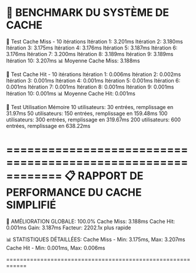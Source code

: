 🧪 BENCHMARK  DU SYSTÈME DE CACHE
==================================================

🧪 Test Cache Miss - 10 itérations
  Itération 1: 3.201ms
  Itération 2: 3.180ms
  Itération 3: 3.175ms
  Itération 4: 3.176ms
  Itération 5: 3.187ms
  Itération 6: 3.176ms
  Itération 7: 3.200ms
  Itération 8: 3.189ms
  Itération 9: 3.189ms
  Itération 10: 3.207ms
📊 Moyenne Cache Miss: 3.188ms

🎯 Test Cache Hit - 10 itérations
  Itération 1: 0.006ms
  Itération 2: 0.002ms
  Itération 3: 0.001ms
  Itération 4: 0.001ms
  Itération 5: 0.001ms
  Itération 6: 0.001ms
  Itération 7: 0.001ms
  Itération 8: 0.001ms
  Itération 9: 0.001ms
  Itération 10: 0.001ms
📊 Moyenne Cache Hit: 0.001ms

💾 Test Utilisation Mémoire
  10 utilisateurs: 30 entrées, remplissage en 31.97ms
  50 utilisateurs: 150 entrées, remplissage en 159.48ms
  100 utilisateurs: 300 entrées, remplissage en 319.67ms
  200 utilisateurs: 600 entrées, remplissage en 638.22ms

============================================================
📋 RAPPORT DE PERFORMANCE DU CACHE SIMPLIFIÉ
============================================================

🚀 AMÉLIORATION GLOBALE: 100.0%
   Cache Miss:  3.188ms
   Cache Hit:   0.001ms
   Gain:        3.187ms
   Facteur:     2202.1x plus rapide

📊 STATISTIQUES DÉTAILLÉES:
   Cache Miss - Min: 3.175ms, Max: 3.207ms
   Cache Hit  - Min: 0.001ms, Max: 0.006ms

============================================================